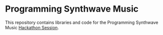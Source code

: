# Programming Synthwave Music
This repository contains libraries and code for the Programming Synthwave Music [Hackathon Session](https://github.com/hylandtechoutreach/hackathon/tree/main/Activities/ProgrammingSynthwaveSession).
